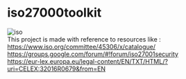 # iso27000toolkit
![iso](https://user-images.githubusercontent.com/60939818/87816714-693c8180-c885-11ea-8b4f-a2af8840d406.png)
<br>
This project is made with reference to resources like : <br>
https://www.iso.org/committee/45306/x/catalogue/<br>
https://groups.google.com/forum/#!forum/iso27001security<br>
https://eur-lex.europa.eu/legal-content/EN/TXT/HTML/?uri=CELEX:32016R0679&from=EN<br>
<br>
